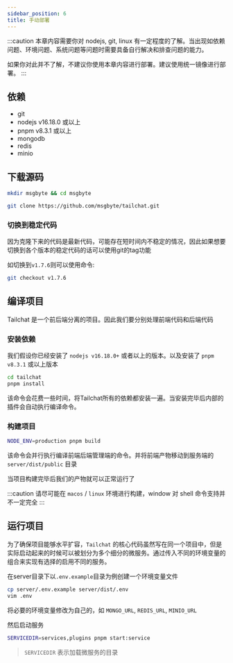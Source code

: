 ```yaml
---
sidebar_position: 6
title: 手动部署
---
```


:::caution
本章内容需要你对 nodejs, git, linux 有一定程度的了解。当出现如依赖问题、环境问题、系统问题等问题时需要具备自行解决和排查问题的能力。

如果你对此并不了解，不建议你使用本章内容进行部署。建议使用统一镜像进行部署。
:::

## 依赖

- git
- nodejs v16.18.0 或以上
- pnpm v8.3.1 或以上
- mongodb
- redis
- minio

## 下载源码

```bash
mkdir msgbyte && cd msgbyte

git clone https://github.com/msgbyte/tailchat.git
```

### 切换到稳定代码

因为克隆下来的代码是最新代码，可能存在短时间内不稳定的情况，因此如果想要切换到各个版本的稳定代码的话可以使用git的tag功能

如切换到`v1.7.6`则可以使用命令:

```bash
git checkout v1.7.6
```

## 编译项目

Tailchat 是一个前后端分离的项目。因此我们要分别处理前端代码和后端代码

### 安装依赖

我们假设你已经安装了 `nodejs v16.18.0+` 或者以上的版本。以及安装了 `pnpm v8.3.1` 或以上版本

```bash
cd tailchat
pnpm install
```

该命令会花费一些时间，将Tailchat所有的依赖都安装一遍。当安装完毕后内部的插件会自动执行编译命令。

### 构建项目

```bash
NODE_ENV=production pnpm build
```

该命令会并行执行编译前端后端管理端的命令。并将前端产物移动到服务端的 `server/dist/public` 目录

当项目构建完毕后我们的产物就可以正常运行了

:::caution
请尽可能在 `macos` / `linux` 环境进行构建，window 对 shell 命令支持并不一定完全
:::

## 运行项目

为了确保项目能够水平扩容，`Tailchat` 的核心代码虽然写在同一个项目中，但是实际启动起来的时候可以被划分为多个细分的微服务。通过传入不同的环境变量的组合来实现有选择的启用不同的服务。

在server目录下以`.env.example`目录为例创建一个环境变量文件

```bash
cp server/.env.example server/dist/.env
vim .env
```

将必要的环境变量修改为自己的，如 `MONGO_URL`, `REDIS_URL`, `MINIO_URL`

然后启动服务

```bash
SERVICEDIR=services,plugins pnpm start:service
```

> `SERVICEDIR` 表示加载微服务的目录
